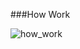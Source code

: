 
###How Work 

![how_work](https://raw.githubusercontent.com/lcatro/XSS-hunter/master/how_work.png)
